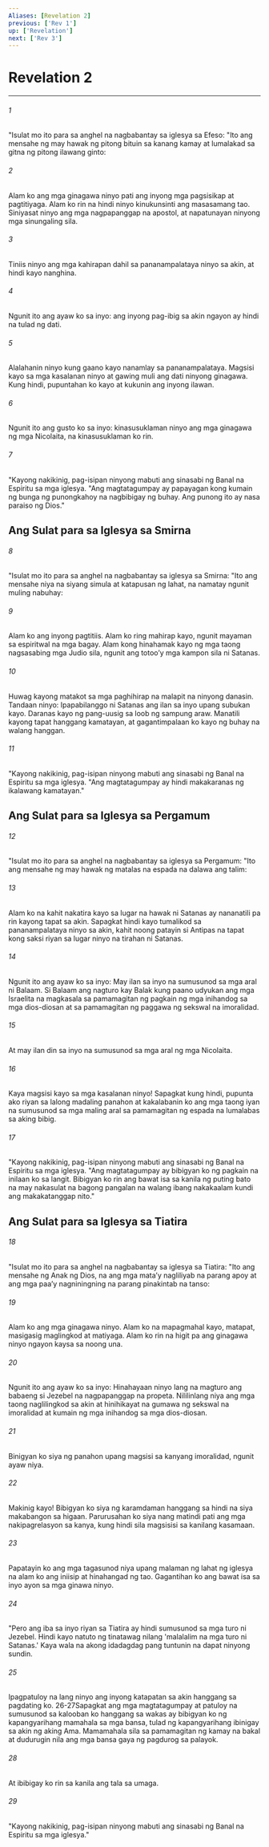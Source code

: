 ```yaml
---
Aliases: [Revelation 2]
previous: ['Rev 1']
up: ['Revelation']
next: ['Rev 3']
---
```

# Revelation 2

***


###### 1 


"Isulat mo ito para sa anghel na nagbabantay sa iglesya sa Efeso: "Ito ang mensahe ng may hawak ng pitong bituin sa kanang kamay at lumalakad sa gitna ng pitong ilawang ginto: 


###### 2 


Alam ko ang mga ginagawa ninyo pati ang inyong mga pagsisikap at pagtitiyaga. Alam ko rin na hindi ninyo kinukunsinti ang masasamang tao. Siniyasat ninyo ang mga nagpapanggap na apostol, at napatunayan ninyong mga sinungaling sila. 


###### 3 


Tiniis ninyo ang mga kahirapan dahil sa pananampalataya ninyo sa akin, at hindi kayo nanghina. 


###### 4 


Ngunit ito ang ayaw ko sa inyo: ang inyong pag-ibig sa akin ngayon ay hindi na tulad ng dati. 


###### 5 


Alalahanin ninyo kung gaano kayo nanamlay sa pananampalataya. Magsisi kayo sa mga kasalanan ninyo at gawing muli ang dati ninyong ginagawa. Kung hindi, pupuntahan ko kayo at kukunin ang inyong ilawan. 


###### 6 


Ngunit ito ang gusto ko sa inyo: kinasusuklaman ninyo ang mga ginagawa ng mga Nicolaita, na kinasusuklaman ko rin. 


###### 7 


"Kayong nakikinig, pag-isipan ninyong mabuti ang sinasabi ng Banal na Espiritu sa mga iglesya. "Ang magtatagumpay ay papayagan kong kumain ng bunga ng punongkahoy na nagbibigay ng buhay. Ang punong ito ay nasa paraiso ng Dios." 

## Ang Sulat para sa Iglesya sa Smirna 


###### 8 


"Isulat mo ito para sa anghel na nagbabantay sa iglesya sa Smirna: "Ito ang mensahe niya na siyang simula at katapusan ng lahat, na namatay ngunit muling nabuhay: 


###### 9 


Alam ko ang inyong pagtitiis. Alam ko ring mahirap kayo, ngunit mayaman sa espiritwal na mga bagay. Alam kong hinahamak kayo ng mga taong nagsasabing mga Judio sila, ngunit ang totooʼy mga kampon sila ni Satanas. 


###### 10 


Huwag kayong matakot sa mga paghihirap na malapit na ninyong danasin. Tandaan ninyo: Ipapabilanggo ni Satanas ang ilan sa inyo upang subukan kayo. Daranas kayo ng pang-uusig sa loob ng sampung araw. Manatili kayong tapat hanggang kamatayan, at gagantimpalaan ko kayo ng buhay na walang hanggan. 


###### 11 


"Kayong nakikinig, pag-isipan ninyong mabuti ang sinasabi ng Banal na Espiritu sa mga iglesya. "Ang magtatagumpay ay hindi makakaranas ng ikalawang kamatayan." 

## Ang Sulat para sa Iglesya sa Pergamum 


###### 12 


"Isulat mo ito para sa anghel na nagbabantay sa iglesya sa Pergamum: "Ito ang mensahe ng may hawak ng matalas na espada na dalawa ang talim: 


###### 13 


Alam ko na kahit nakatira kayo sa lugar na hawak ni Satanas ay nananatili pa rin kayong tapat sa akin. Sapagkat hindi kayo tumalikod sa pananampalataya ninyo sa akin, kahit noong patayin si Antipas na tapat kong saksi riyan sa lugar ninyo na tirahan ni Satanas. 


###### 14 


Ngunit ito ang ayaw ko sa inyo: May ilan sa inyo na sumusunod sa mga aral ni Balaam. Si Balaam ang nagturo kay Balak kung paano udyukan ang mga Israelita na magkasala sa pamamagitan ng pagkain ng mga inihandog sa mga dios-diosan at sa pamamagitan ng paggawa ng sekswal na imoralidad. 


###### 15 


At may ilan din sa inyo na sumusunod sa mga aral ng mga Nicolaita. 


###### 16 


Kaya magsisi kayo sa mga kasalanan ninyo! Sapagkat kung hindi, pupunta ako riyan sa lalong madaling panahon at kakalabanin ko ang mga taong iyan na sumusunod sa mga maling aral sa pamamagitan ng espada na lumalabas sa aking bibig. 


###### 17 


"Kayong nakikinig, pag-isipan ninyong mabuti ang sinasabi ng Banal na Espiritu sa mga iglesya. "Ang magtatagumpay ay bibigyan ko ng pagkain na inilaan ko sa langit. Bibigyan ko rin ang bawat isa sa kanila ng puting bato na may nakasulat na bagong pangalan na walang ibang nakakaalam kundi ang makakatanggap nito." 

## Ang Sulat para sa Iglesya sa Tiatira 


###### 18 


"Isulat mo ito para sa anghel na nagbabantay sa iglesya sa Tiatira: "Ito ang mensahe ng Anak ng Dios, na ang mga mataʼy nagliliyab na parang apoy at ang mga paaʼy nagniningning na parang pinakintab na tanso: 


###### 19 


Alam ko ang mga ginagawa ninyo. Alam ko na mapagmahal kayo, matapat, masigasig maglingkod at matiyaga. Alam ko rin na higit pa ang ginagawa ninyo ngayon kaysa sa noong una. 


###### 20 


Ngunit ito ang ayaw ko sa inyo: Hinahayaan ninyo lang na magturo ang babaeng si Jezebel na nagpapanggap na propeta. Nililinlang niya ang mga taong naglilingkod sa akin at hinihikayat na gumawa ng sekswal na imoralidad at kumain ng mga inihandog sa mga dios-diosan. 


###### 21 


Binigyan ko siya ng panahon upang magsisi sa kanyang imoralidad, ngunit ayaw niya. 


###### 22 


Makinig kayo! Bibigyan ko siya ng karamdaman hanggang sa hindi na siya makabangon sa higaan. Parurusahan ko siya nang matindi pati ang mga nakipagrelasyon sa kanya, kung hindi sila magsisisi sa kanilang kasamaan. 


###### 23 


Papatayin ko ang mga tagasunod niya upang malaman ng lahat ng iglesya na alam ko ang iniisip at hinahangad ng tao. Gagantihan ko ang bawat isa sa inyo ayon sa mga ginawa ninyo. 


###### 24 


"Pero ang iba sa inyo riyan sa Tiatira ay hindi sumusunod sa mga turo ni Jezebel. Hindi kayo natuto ng tinatawag nilang 'malalalim na mga turo ni Satanas.' Kaya wala na akong idadagdag pang tuntunin na dapat ninyong sundin. 


###### 25 


Ipagpatuloy na lang ninyo ang inyong katapatan sa akin hanggang sa pagdating ko. 26-27Sapagkat ang mga magtatagumpay at patuloy na sumusunod sa kalooban ko hanggang sa wakas ay bibigyan ko ng kapangyarihang mamahala sa mga bansa, tulad ng kapangyarihang ibinigay sa akin ng aking Ama. Mamamahala sila sa pamamagitan ng kamay na bakal at dudurugin nila ang mga bansa gaya ng pagdurog sa palayok. 


###### 28 


At ibibigay ko rin sa kanila ang tala sa umaga. 


###### 29 


"Kayong nakikinig, pag-isipan ninyong mabuti ang sinasabi ng Banal na Espiritu sa mga iglesya."
